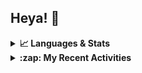 ## Heya! 👋

<details>
  <summary><strong>📈 Languages & Stats</strong></summary>
  <img src="https://github-readme-stats.vercel.app/api?username=bunningss&show_icons=true&theme=dark&hide_border=true"
       alt="Tayef's GitHub stats" />
  <img src="https://github-readme-stats.vercel.app/api/top-langs/?username=bunningss&show_icons=true&theme=dark&hide_border=true&layout=compact&langs_count=5"
       alt="Tayef's Top GitHub Languages" />
</details>

<details>
<summary><strong> :zap: My Recent Activities </strong></summary>

<!-- ACTIVITY-LIST:START -->
- [bunningss pushed to master in bunningss/school-manager](https://github.com/bunningss/school-manager/compare/964a84d749...6190c7b78c)
- [bunningss pushed to master in bunningss/school-manager](https://github.com/bunningss/school-manager/compare/c1b487a3d9...964a84d749)
- [bunningss pushed to master in bunningss/school-manager](https://github.com/bunningss/school-manager/compare/edb567b432...c1b487a3d9)
- [bunningss pushed to master in bunningss/school-manager](https://github.com/bunningss/school-manager/compare/6aeb65ece6...edb567b432)
- [bunningss pushed to master in bunningss/school-manager](https://github.com/bunningss/school-manager/compare/3e29b26396...6aeb65ece6)
<!-- ACTIVITY-LIST:END -->

</details>
